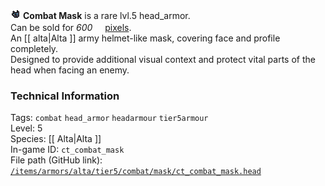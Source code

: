 ![ ](https://raw.githubusercontent.com/Ceterai/Enternia/main/items/armors/alta/tier5/combat/mask/icon.png) **Combat Mask** is a rare lvl.5 head_armor.  
Can be sold for *600* <img src="https://starbounder.org/mediawiki/images/2/21/Pixel.png" width="12" height="16"/> [pixels](https://starbounder.org/Pixel).  
An [[ alta|Alta ]] army helmet-like mask, covering face and profile completely.  
Designed to provide additional visual context and protect vital parts of the head when facing an enemy.

### Technical Information

Tags: `combat` `head_armor` `headarmour` `tier5armour`  
Level: 5  
Species: [[ Alta|Alta ]]  
In-game ID: `ct_combat_mask`  
File path (GitHub link): [`/items/armors/alta/tier5/combat/mask/ct_combat_mask.head`](https://github.com/Ceterai/Enternia/blob/main/items/armors/alta/tier5/combat/mask/ct_combat_mask.head)
